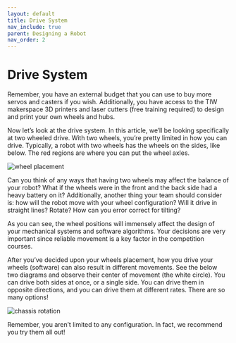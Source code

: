 ```yaml
---
layout: default
title: Drive System
nav_include: true
parent: Designing a Robot
nav_order: 2
---
```


# Drive System
Remember, you have an external budget that you can use to buy more servos and casters if you wish. Additionally, you have access to the TIW makerspace 3D printers and laser cutters (free training required) to design and print your own wheels and hubs.

Now let’s look at the drive system. In this article, we’ll be looking specifically at two wheeled drive. With two wheels, you’re pretty limited in how you can drive. Typically, a robot with two wheels has the wheels on the sides, like below. The red regions are where you can put the wheel axles.

<img src="{{ '/_assets/images/wheel_placement.png' | prepend: site.baseurl }}" alt="wheel placement">

Can you think of any ways that having two wheels may affect the balance of your robot? What if the wheels were in the front and the back side had a heavy battery on it? Additionally, another thing your team should consider is: how will the robot move with your wheel configuration? Will it drive in straight lines? Rotate? How can you error correct for tilting? 

As you can see, the wheel positions will immensely affect the design of your mechanical systems and software algorithms. Your decisions are very important since reliable movement is a key factor in the competition courses.

After you’ve decided upon your wheels placement, how you drive your wheels (software) can also result in different movements. See the below two diagrams and observe their center of movement (the white circle). You can drive both sides at once, or a single side. You can drive them in opposite directions, and you can drive them at different rates. There are so many options!

<img src="{{ '/_assets/images/chassis_rotation.png' | prepend: site.baseurl }}" alt="chassis rotation">

Remember, you aren’t limited to any configuration. In fact, we recommend you try them all out! 
